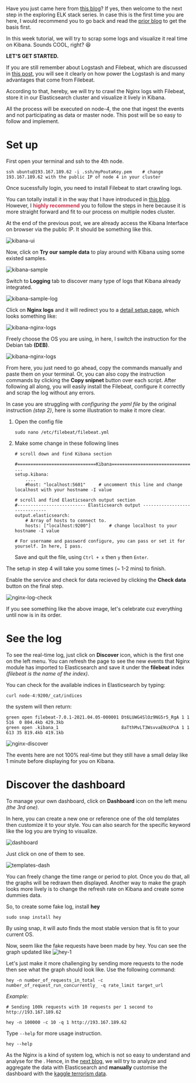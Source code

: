 Have you just came here from [this blog](https://tuminguyen.github.io/hmnguyen.github.io/blog_detail.html?id=5)? If yes, then welcome to the next step in the exploring ELK stack series. In case this is the first time you are here, I would recommend you to go back and read the [prior blog](https://tuminguyen.github.io/hmnguyen.github.io/blog_detail.html?id=5) to get the basis first.

In this week tutorial, we will try to scrap some logs and visualize it real time on Kibana. Sounds COOL, right? :satisfied:

**LET'S GET STARTED.**

If you are still remember about Logstash and Filebeat, which are discussed in [this post](https://tuminguyen.github.io/hmnguyen.github.io/blog_detail.html?id=2), you will see it clearly on how power the Logstash is and many advantages that come from Filebeat. 

According to that, hereby, we will try to crawl the Nginx logs with Filebeat, store it in our Elasticsearch cluster and visualize it lively in Kibana.

All the process will be executed on node-4, the one that ingest the events and not participating as data or master node. This post will be so easy to follow and implement. 

# Set up

First open your terminal and ssh to the 4th node.
```
ssh ubuntu@193.167.189.62 -i .ssh/myPoutaKey.pem    # change 193.167.189.62 with the public IP of node 4 in your cluster
```

Once sucessfully login, you need to install Filebeat to start crawling logs.

You can totally install it in the way that I have introduced in [this blog](https://tuminguyen.github.io/hmnguyen.github.io/blog_detail.html?id=2). However, I <span style="color: rgb(204, 45, 71); font-weight:bold">highly recommend</span> you to follow the steps in here because it is more straight forward and fit to our process on multiple nodes cluster.

At the end of the previous post, we are already access the Kibana Interface on browser via the public IP. It should be something like this.

![kibana-ui](../image/kibana-work.png)

Now, click on **Try our sample data** to play around with Kibana using some existed samples. 

![kibana-sample](../image/kibana-sample-dat.png)

Switch to **Logging** tab to discover many type of logs that Kibana already integrated.

![kibana-sample-log](../image/kibana-sample-log.png)

Click on **Nginx logs** and it will redirect you to a [detail setup page](http://193.167.189.62/app/kibana#/home/tutorial/nginxLogs?_g=()), which looks something like:

![kibana-nginx-logs](../image/kibana-nginx-setup.png)

Freely choose the OS you are using, in here, I switch the instruction for the Debian tab **(DEB)**.

![kibana-nginx-logs](../image/kibana-nginx-setup-deb.png)

From here, you just need to go ahead, copy the commands manually and paste them on your terminal. Or, you can also copy the instruction commands by clicking the **Copy snipnet** button over each script. After following all along, you will easily install the Filebeat, configure it correctly and scrap the log without any errors.

In case you are struggling with *configuring the yaml file* by the original instruction _(step 2)_, here is some illustration to make it more clear.

1. Open the config file
    ```
    sudo nano /etc/filebeat/filebeat.yml
    ```
2. Make some change in these following lines
    ```
    # scroll down and find Kibana section

    #==============================Kibana=====================================
    ...
    setup.kibana:
        ....
        #host: "localhost:5601"     # uncomment this line and change localhost with your hostname -I value

    # scroll and find Elasticsearch output section
    #-------------------------- Elasticsearch output ------------------------------
    output.elasticsearch:
        # Array of hosts to connect to.
        hosts: ["localhost:9200"]       # change localhost to your hostname -I value

    # For username and password configure, you can pass or set it for yourself. In here, I pass.
    ```

    Save and quit the file, using ```Ctrl + x``` then ```y``` then ```Enter```.
    
The setup in step 4 will take you some times (~ 1-2 mins) to finish. 

Enable the service and check for data recieved by clicking the **Check data** button on the final step.

![nginx-log-check](../image/kibana-nginx-log-check.png)

If you see something like the above image, let's celebrate cuz everything until now is in its order.

# See the log

To see the real-time log, just click on **Discover** icon, which is the first one on the left menu. You can refresh the page to see the new events that Nginx module has imported to Elasticsearch and save it under the **filebeat** index _(filebeat is the name of the index)_.

You can check for the available indices in Elasticsearch by typing:
```
curl node-4:9200/_cat/indices
```
the system will then return:

```
green open filebeat-7.0.1-2021.04.05-000001 Dt6LUWG4SlOz9NG5r5_RgA 1 1 516  0 804.4kb 429.3kb
green open .kibana_1                        8aTthMvLT3WsvvaENsXPcA 1 1 613 35 819.4kb 419.1kb

```

![nginx-discover](../image/kibana-nginx-log-discover.png)

The events here are not 100% real-time but they still have a small delay like 1 minute before displaying for you on Kibana.


# Discover the dashboard

To manage your own dashboard, click on **Dashboard** icon on the left menu _(the 3rd one)_. 

In here, you can create a new one or reference one of the old templates then customize it to your style. You can also search for the specific keyword like the log you are trying to visualize.

![dashboard](../image/search-nginx-dashboard.png)

Just click on one of them to see.

![templates-dash](../image/template-dashboard.png)

You can freely change the time range or period to plot. Once you do that, all the graphs will be redrawn then displayed. Another way to make the graph looks more lively is to change the refresh rate on Kibana and create some dummies data.

So, to create some fake log, install **hey**

```
sudo snap install hey
```

By using snap, it will auto finds the most stable version that is fit to your current OS.

Now, seem like the fake requests have been made by hey. You can see the graph updated like
![hey-1](../image/nginx-fake.gif)


Let's just make it more challenging by sending more requests to the node then see what the graph should look like. Use the following command:

```
hey -n number_of_requests_in_total -c number_of_request_run_concurrently_ -q rate_limit target_url 
```
_Example:_

```
# Sending 100k requests with 10 requests per 1 second to http://193.167.189.62

hey -n 100000 -c 10 -q 1 http://193.167.189.62
```

Type ```--help``` for more usage instruction.

```
hey --help
```

As the Nginx is a kind of system log, which is not so easy to understand and analyse for the . Hence, in the [next blog](https://tuminguyen.github.io/hmnguyen.github.io/blog_detail.html?id=7), we will try to analyze and aggregate the data with Elasticsearch and **manually** customise the dashboard with the [kaggle terrorism data](https://www.kaggle.com/ash316/terrorism-around-the-world).